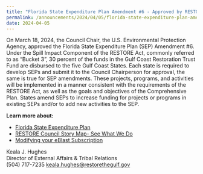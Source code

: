 ```yaml
---
title: "Florida State Expenditure Plan Amendment #6 - Approved by RESTORE Council Chair"
permalink: /announcements/2024/04/05/florida-state-expenditure-plan-amendment-6-approved-restore-council-chair/
date: 2024-04-05
---
```


On March 18, 2024, the Council Chair, the U.S. Environmental Protection Agency, approved the Florida State Expenditure Plan (SEP) Amendment #6. Under the Spill Impact Component of the RESTORE Act, commonly referred to as “Bucket 3”, 30 percent of the funds in the Gulf Coast Restoration Trust Fund are disbursed to the five Gulf Coast States. Each state is required to develop SEPs and submit it to the Council Chairperson for approval, the same is true for SEP amendments. These projects, programs, and activities will be implemented in a manner consistent with the requirements of the RESTORE Act, as well as the goals and objectives of the Comprehensive Plan. States amend SEPs to increase funding for projects or programs in existing SEPs and/or to add new activities to the SEP.

**Learn more about:**

- [Florida State Expenditure Plan](/spill-impact-component/florida)
- [RESTORE Council Story Map- See What We Do](https://restorethegulf.maps.arcgis.com/apps/MapSeries/index.html?appid=fc84cd0bac7540839a43b56936a529ca)
- [Modifying your eBlast Subscription](https://www.restorethegulf.gov/apps/eblast/ModifyInformation.aspx)

Keala J. Hughes  
Director of External Affairs & Tribal Relations  
(504) 717-7235
keala.hughes@restorethegulf.gov
